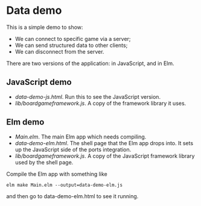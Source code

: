 # Data demo

This is a simple demo to show:
* We can connect to specific game via a server;
* We can send structured data to other clients;
* We can disconnect from the server.

There are two versions of the application: in JavaScript, and in Elm.

## JavaScript demo

* *data-demo-js.html*. Run this to see the JavaScript version.
* *lib/boardgameframework.js*. A copy of the framework library it uses.

## Elm demo

* *Main.elm*. The main Elm app which needs compiling.
* *data-demo-elm.html*. The shell page that the Elm app drops
  into. It sets up the JavaScript side of the ports integration.
* *lib/boardgameframework.js*. A copy of the JavaScript framework library
  used by the shell page.

Compile the Elm app with something like

```
elm make Main.elm --output=data-demo-elm.js
```

and then go to data-demo-elm.html to see it running.
